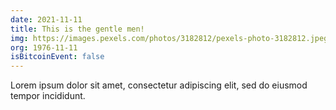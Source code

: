 ```yaml
---
date: 2021-11-11
title: This is the gentle men!
img: https://images.pexels.com/photos/3182812/pexels-photo-3182812.jpeg?auto=compress&cs=tinysrgb&dpr=2&w=500
org: 1976-11-11
isBitcoinEvent: false
---
```


Lorem ipsum dolor sit amet, consectetur adipiscing elit, sed do eiusmod tempor incididunt.
